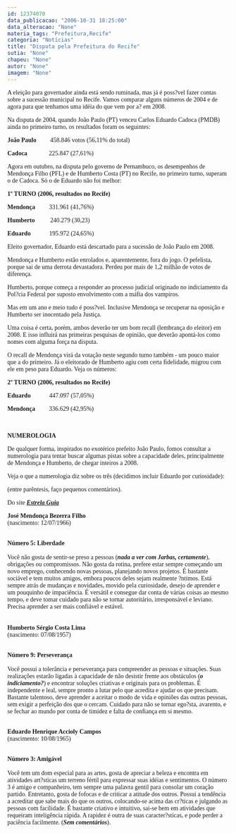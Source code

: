 ```yaml
---
id: 12374070
data_publicacao: "2006-10-31 18:25:00"
data_alteracao: "None"
materia_tags: "Prefeitura,Recife"
categoria: "Notícias"
title: "Disputa pela Prefeitura do Recife"
sutia: "None"
chapeu: "None"
autor: "None"
imagem: "None"
---
```

<p><P><FONT face=Verdana>A eleição para governador ainda está sendo ruminada, mas já é poss?vel fazer contas sobre a sucessão municipal no Recife. Vamos comparar alguns números de 2004 e de agora para que tenhamos uma idéia do que vem por a? em 2008.</FONT></P></p>
<p><P><FONT face=Verdana>Na disputa de 2004, quando João Paulo (PT) venceu Carlos Eduardo Cadoca (PMDB) ainda no primeiro turno, os resultados foram os seguintes:</FONT></P></p>
<p><P><FONT face=Verdana><STRONG>João Paulo</STRONG>&nbsp;&nbsp;&nbsp;&nbsp;&nbsp;&nbsp;&nbsp;&nbsp; 458.846 votos (56,11% do total)</FONT></P></p>
<p><P><FONT face=Verdana><STRONG>Cadoca</STRONG>&nbsp;&nbsp;&nbsp;&nbsp;&nbsp;&nbsp;&nbsp;&nbsp;&nbsp;&nbsp;&nbsp;&nbsp;&nbsp; </FONT><FONT face=Verdana>225.847 (27,61%)</FONT></P></p>
<p><P><FONT face=Verdana>Agora em outubro, na disputa pelo governo de Pernambuco, os desempenhos de Mendonça Filho (PFL) e de Humberto Costa (PT) no Recife, no primeiro turno, superam o de Cadoca. Só o de Eduardo não foi melhor:</FONT></P></p>
<p><P><FONT face=Verdana><STRONG>1º TURNO (2006, resultados no Recife)</STRONG></FONT></P></p>
<p><P><FONT face=Verdana><STRONG>Mendonça</STRONG>&nbsp;&nbsp;&nbsp;&nbsp;&nbsp;&nbsp;&nbsp;&nbsp;&nbsp;331.961 (41,76%)</FONT></P></p>
<p><P><FONT face=Verdana><STRONG>Humberto&nbsp;</STRONG>&nbsp;&nbsp;&nbsp;&nbsp;&nbsp;&nbsp;&nbsp;&nbsp;&nbsp;240.279 (30,23)</FONT></P></p>
<p><P><FONT face=Verdana><STRONG>Eduardo</STRONG>&nbsp;&nbsp;&nbsp;&nbsp;&nbsp;&nbsp;&nbsp;&nbsp;&nbsp;&nbsp;&nbsp; 195.972 (24,65%)</FONT></P></p>
<p><P><FONT face=Verdana>Eleito governador, Eduardo está descartado para a sucessão de João Paulo em 2008. </FONT></P></p>
<p><P><FONT face=Verdana>Mendonça e Humberto estão enrolados e, aparentemente, fora do jogo. O pefelista, porque sai de uma derrota devastadora. Perdeu por mais de 1,2 milhão de votos de diferença.</FONT></P></p>
<p><P><FONT face=Verdana>Humberto, porque começa a responder ao processo judicial originado no indiciamento da Pol?cia Federal por suposto envolvimento com a máfia dos vampiros.</FONT></P></p>
<p><P><FONT face=Verdana>Mas em um ano e meio tudo é poss?vel. Inclusive Mendonça se recuperar na oposição e Humberto ser inocentado pela Justiça. </FONT></P></p>
<p><P><FONT face=Verdana>Uma coisa é certa, porém, ambos deverão ter um bom recall (lembrança do eleitor) em 2008. E isso influirá nas primeiras pesquisas de opinião, que deverão apontá-los como nomes com alguma força na disputa.</FONT></P></p>
<p><P><FONT face=Verdana>O recall de Mendonça virá da votação neste segundo turno também - um pouco maior que a do primeiro. Já o eleitorado de Humberto agiu com certa fidelidade, migrou com ele em peso para Eduardo. Veja os números:</FONT></P></p>
<p><P><FONT face=Verdana><STRONG>2º TURNO (2006, resultados no Recife)</STRONG></FONT></P></p>
<p><P><FONT face=Verdana><STRONG>Eduardo</STRONG>&nbsp;&nbsp;&nbsp;&nbsp;&nbsp;&nbsp;&nbsp;&nbsp;&nbsp;&nbsp;&nbsp; 447.097 (57,05%)</FONT></P></p>
<p><P><FONT face=Verdana><STRONG>Mendonça</STRONG>&nbsp;&nbsp;&nbsp;&nbsp;&nbsp;&nbsp;&nbsp;&nbsp; 336.629 (42,95%)</FONT></P></p>
<p><P><FONT face=Verdana></FONT>&nbsp;</P></p>
<p><P><FONT face=Verdana><STRONG>NUMEROLOGIA</STRONG></FONT></P></p>
<p><P><FONT face=Verdana>De qualquer forma, inspirados no exotérico prefeito João Paulo, fomos consultar a numerologia para tentar buscar algumas pistas sobre a capacidade deles, principalmente de&nbsp;Mendonça e Humberto,&nbsp;de chegar inteiros a 2008. </FONT></P></p>
<p><P><FONT face=Verdana>Veja o que a numerologia diz sobre os três (decidimos incluir Eduardo por curiosidade):</FONT></P></p>
<p><P><FONT face=Verdana>(entre parêntesis, faço pequenos comentários).</FONT></P></p>
<p><P><FONT face=Verdana>Do site <STRONG><EM><FONT color=crimson><A href=\"https://www5.estrelaguia.com.br/numerologia/numerologia.php\" target=_blank>Estrela Guia</A></FONT></EM></STRONG></FONT></P></p>
<p><P><FONT face=Verdana><STRONG>José Mendonça Bezerra Filho</STRONG><BR>(nascimento: 12/07/1966)</FONT></P></p>
<p><P><FONT face=Verdana><BR><STRONG>Número 5: Liberdade</STRONG><BR></FONT><FONT face=Verdana><BR>Você não gosta de sentir-se preso a pessoas (<EM><STRONG>nada a ver com Jarbas, certamente</STRONG></EM>), obrigações ou compromissos. Não gosta da rotina, prefere estar sempre começando um novo emprego, conhecendo novas pessoas, planejando novos projetos. É bastante sociável e tem muitos amigos, embora poucos deles sejam realmente ?ntimos. Está sempre atrás de mudanças e novidades, movido pela curiosidade, desejo de aprender e um pouquinho de impaciência. É versátil e consegue dar conta de várias coisas ao mesmo tempo, e deve tomar cuidado para não se tornar autoritário, irresponsável e leviano. Precisa aprender a ser mais confiável e estável.<BR><BR></FONT><FONT face=Verdana><STRONG><BR>Humberto Sérgio Costa Lima<BR></STRONG></FONT><FONT face=Verdana>(nascimento: 07/08/1957)</FONT></P></p>
<p><P><FONT face=Verdana><BR><STRONG>Número 9: Perseverança<BR></STRONG></FONT><FONT face=Verdana><BR>Você possui a tolerância e perseverança para compreender as pessoas e situações. Suas realizações estarão ligadas à capacidade de não desistir frente aos obstáculos (<STRONG><EM>o indiciamento?</EM></STRONG>) e encontrar soluções criativas e originais para os problemas. É independente e leal, sempre pronto a lutar pelo que acredita e ajudar os que precisam. Bastante talentoso, deve aprender a aceitar o modo de vida e opiniões das outras pessoas, sem exigir a perfeição dos que o cercam. Cuidado para não se tornar ego?sta, avarento, e se fechar ao mundo por conta de timidez e falta de confiança em si mesmo. </FONT></P></p>
<p><P><FONT face=Verdana><BR><STRONG>Eduardo Henrique Accioly Campos<BR></STRONG>(nascimento: 10/08/1965)</FONT></P></p>
<p><P><FONT face=\"Times New Roman\"><FONT face=Verdana><BR><STRONG>Número 3: Amigável<BR></STRONG></FONT><FONT face=Verdana><BR>Você tem um dom especial para as artes, gosta de apreciar a beleza e encontra em atividades art?sticas um terreno fértil para expressar suas idéias e sentimentos. O número 3 é amigo e companheiro, tem sempre uma palavra gentil para consolar um coração partido. Entretanto, gosta de fofocas e de criticar a atitude dos outros. Possui a tendência a acreditar que sabe mais do que os outros, colocando-se acima das cr?ticas e julgando as pessoas com facilidade. É bastante criativo e intuitivo, sai-se bem em atividades que requeiram inteligência rápida. A rapidez é outra de suas caracter?sticas, e pode perder a paciência facilmente. (<EM><STRONG>Sem comentários</STRONG></EM>).</FONT></P></FONT> </p>
